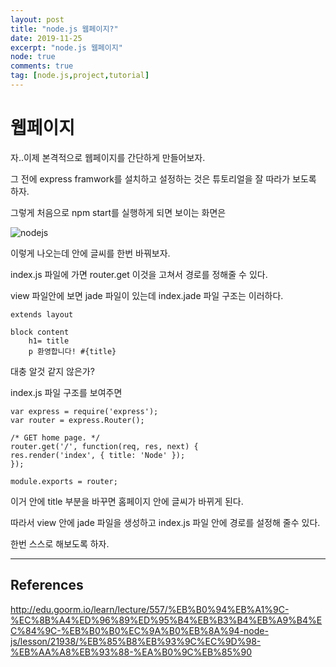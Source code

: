 ```yaml
---
layout: post
title: "node.js 웹페이지?"
date: 2019-11-25
excerpt: "node.js 웹페이지"
node: true
comments: true
tag: [node.js,project,tutorial]
---
```

# 웹페이지
자..이제 본격적으로 웹페이지를 간단하게 만들어보자.

그 전에 express framwork를 설치하고 설정하는 것은 튜토리얼을 잘 따라가 보도록 하자.

그렇게 처음으로 npm start를 실행하게 되면 보이는 화면은

![nodejs](./assets/img/post_img/nodejs_start)

이렇게 나오는데 안에 글씨를 한번 바꿔보자.

index.js 파일에 가면 router.get 이것을 고쳐서 경로를 정해줄 수 있다.

view 파일안에 보면 jade 파일이 있는데 index.jade 파일 구조는 이러하다.

    extends layout

    block content  
        h1= title
        p 환영합니다! #{title}

대충 알것 같지 않은가?

index.js 파일 구조를 보여주면

    var express = require('express');
    var router = express.Router();

    /* GET home page. */
    router.get('/', function(req, res, next) {
    res.render('index', { title: 'Node' });
    });

    module.exports = router;

이거 안에 title 부분을 바꾸면 홈페이지 안에 글씨가 바뀌게 된다.

따라서 view 안에 jade 파일을 생성하고 index.js 파일 안에 경로를 설정해 줄수 있다.

한번 스스로 해보도록 하자.

<hr>

## References
http://edu.goorm.io/learn/lecture/557/%EB%B0%94%EB%A1%9C-%EC%8B%A4%ED%96%89%ED%95%B4%EB%B3%B4%EB%A9%B4%EC%84%9C-%EB%B0%B0%EC%9A%B0%EB%8A%94-node-js/lesson/21938/%EB%85%B8%EB%93%9C%EC%9D%98-%EB%AA%A8%EB%93%88-%EA%B0%9C%EB%85%90